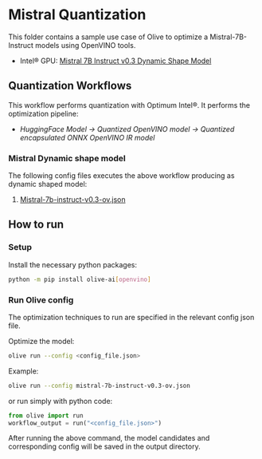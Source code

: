 # Mistral Quantization

This folder contains a sample use case of Olive to optimize a Mistral-7B-Instruct models using OpenVINO tools.

- Intel® GPU: [Mistral 7B Instruct v0.3 Dynamic Shape Model](https://huggingface.co/mistralai/Mistral-7B-Instruct-v0.3)

## Quantization Workflows

This workflow performs quantization with Optimum Intel®. It performs the optimization pipeline:

- *HuggingFace Model -> Quantized OpenVINO model -> Quantized encapsulated ONNX OpenVINO IR model*

### Mistral Dynamic shape model

The following config files executes the above workflow producing as dynamic shaped model:

1. [Mistral-7b-instruct-v0.3-ov.json](mistral-7b-instruct-v0.3-ov.json)

## How to run

### Setup

Install the necessary python packages:

```bash
python -m pip install olive-ai[openvino]
```

### Run Olive config

The optimization techniques to run are specified in the relevant config json file.

Optimize the model:

```bash
olive run --config <config_file.json>
```

Example:

```bash
olive run --config mistral-7b-instruct-v0.3-ov.json
```

or run simply with python code:

```python
from olive import run
workflow_output = run("<config_file.json>")
```

After running the above command, the model candidates and corresponding config will be saved in the output directory.
